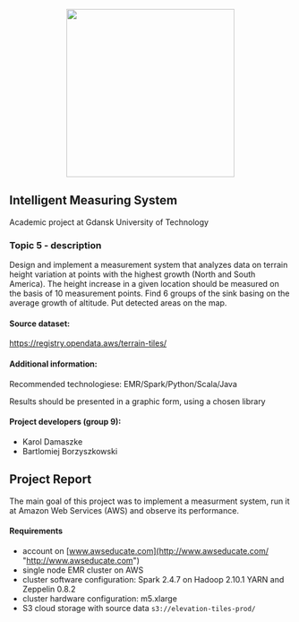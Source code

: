 <p align="center"><img src="https://www.sbcar.eu/wp-content/uploads/2018/05/Gdansk-University-of-Technology-loggo.png" width="300" align="middle"></p>

## Intelligent Measuring System

Academic project at Gdansk University of Technology

### Topic 5 - description

Design and implement a measurement system that analyzes data on terrain height variation at points with the highest growth (North and South America). The height increase in a given location should be measured on the basis of 10 measurement points. Find 6 groups of the sink basing on the average growth of altitude. Put detected areas on the map.

#### Source dataset:
https://registry.opendata.aws/terrain-tiles/

#### Additional information:

Recommended technologiese: EMR/Spark/Python/Scala/Java

Results should be presented in a graphic form, using a chosen library

#### Project developers (group 9):
* Karol Damaszke
* Bartlomiej Borzyszkowski



## Project Report

The main goal of this project was to implement a measurment system, run it at Amazon Web Services (AWS) and observe its performance.

#### Requirements
* account on [www.awseducate.com](http://www.awseducate.com/ "http://www.awseducate.com")
* single node EMR cluster on AWS
* cluster software configuration: Spark 2.4.7 on Hadoop 2.10.1 YARN and Zeppelin 0.8.2
* cluster hardware configuration: m5.xlarge
* S3 cloud storage with source data `s3://elevation-tiles-prod/`
